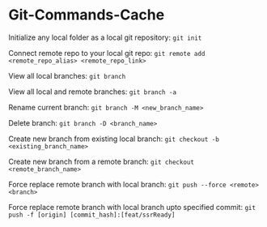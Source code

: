 # Git-Commands-Cache

Initialize any local folder as a local git repository: `git init`

Connect remote repo to your local git repo: `git remote add <remote_repo_alias> <remote_repo_link>`

View all local branches: `git branch`

View all local and remote branches: `git branch -a`

Rename current branch: `git branch -M <new_branch_name>`

Delete branch: `git branch -D <branch_name>`

Create new branch from existing local branch: `git checkout -b <existing_branch_name>`

Create new branch from a remote branch: `git checkout <remote_branch_name>`

Force replace remote branch with local branch: `git push --force <remote> <branch>`

Force replace remote branch with local branch upto specified commit: `git push -f [origin] [commit_hash]:[feat/ssrReady]`
